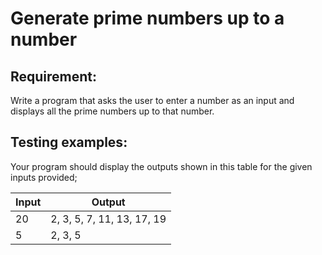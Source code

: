 # Generate prime numbers up to a number

## Requirement:

Write a program that asks the user to enter a number as an input and displays all the prime numbers up to that number.

## Testing examples:

Your program should display the outputs shown in this table for the given inputs provided;

| Input     | Output                              |
| --------- | ----------------------------------- |
| 20        | 2, 3, 5, 7, 11, 13, 17, 19          |
| 5         | 2, 3, 5                             |
